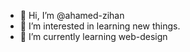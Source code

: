 - 👋 Hi, I’m @ahamed-zihan
- 👀 I’m interested in learning new things.
- 🌱 I’m currently learning web-design

<!---
ahamed-zihan/ahamed-zihan is a ✨ special ✨ repository because its `README.md` (this file) appears on your GitHub profile.
You can click the Preview link to take a look at your changes.
--->
